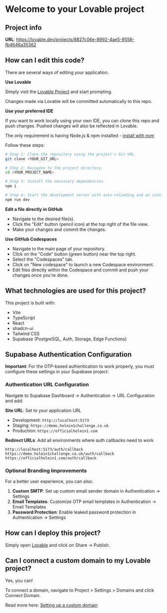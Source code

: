 # Welcome to your Lovable project

## Project info

**URL**: https://lovable.dev/projects/8827c06e-8992-4ae5-9558-fb4646a35362

## How can I edit this code?

There are several ways of editing your application.

**Use Lovable**

Simply visit the [Lovable Project](https://lovable.dev/projects/8827c06e-8992-4ae5-9558-fb4646a35362) and start prompting.

Changes made via Lovable will be committed automatically to this repo.

**Use your preferred IDE**

If you want to work locally using your own IDE, you can clone this repo and push changes. Pushed changes will also be reflected in Lovable.

The only requirement is having Node.js & npm installed - [install with nvm](https://github.com/nvm-sh/nvm#installing-and-updating)

Follow these steps:

```sh
# Step 1: Clone the repository using the project's Git URL.
git clone <YOUR_GIT_URL>

# Step 2: Navigate to the project directory.
cd <YOUR_PROJECT_NAME>

# Step 3: Install the necessary dependencies.
npm i

# Step 4: Start the development server with auto-reloading and an instant preview.
npm run dev
```

**Edit a file directly in GitHub**

- Navigate to the desired file(s).
- Click the "Edit" button (pencil icon) at the top right of the file view.
- Make your changes and commit the changes.

**Use GitHub Codespaces**

- Navigate to the main page of your repository.
- Click on the "Code" button (green button) near the top right.
- Select the "Codespaces" tab.
- Click on "New codespace" to launch a new Codespace environment.
- Edit files directly within the Codespace and commit and push your changes once you're done.

## What technologies are used for this project?

This project is built with:

- Vite
- TypeScript
- React
- shadcn-ui
- Tailwind CSS
- Supabase (PostgreSQL, Auth, Storage, Edge Functions)

## Supabase Authentication Configuration

**Important**: For the OTP-based authentication to work properly, you must configure these settings in your Supabase project:

### Authentication URL Configuration

Navigate to Supabase Dashboard → Authentication → URL Configuration and add:

**Site URL**: Set to your application URL
- Development: `http://localhost:5173`
- Staging: `https://demo.holein1challenge.co.uk`  
- Production: `https://officialholein1.com`

**Redirect URLs**: Add all environments where auth callbacks need to work
```
http://localhost:5173/auth/callback
https://demo.holein1challenge.co.uk/auth/callback
https://officialholein1.com/auth/callback
```

### Optional Branding Improvements

For a better user experience, you can also:

1. **Custom SMTP**: Set up custom email sender domain in Authentication → Settings
2. **Email Templates**: Customize OTP email templates in Authentication → Email Templates  
3. **Password Protection**: Enable leaked password protection in Authentication → Settings

## How can I deploy this project?

Simply open [Lovable](https://lovable.dev/projects/8827c06e-8992-4ae5-9558-fb4646a35362) and click on Share -> Publish.

## Can I connect a custom domain to my Lovable project?

Yes, you can!

To connect a domain, navigate to Project > Settings > Domains and click Connect Domain.

Read more here: [Setting up a custom domain](https://docs.lovable.dev/tips-tricks/custom-domain#step-by-step-guide)
